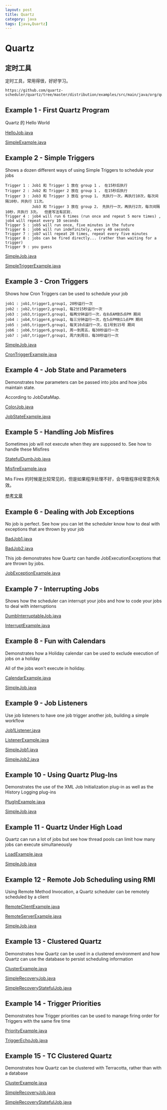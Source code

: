 ```yaml
---
layout: post
title: Quartz
category: java
tags: [java,Quartz]
---
```


# Quartz #

## 定时工具 ##

定时工具，常用得很，好好学习。

    https://github.com/quartz-scheduler/quartz/tree/master/distribution/examples/src/main/java/org/quartz/examples

## Example 1 - First Quartz Program  ##

Quartz 的 Hello World

[HelloJob.java](https://github.com/quartz-scheduler/quartz/blob/master/distribution/examples/src/main/java/org/quartz/examples/example1/HelloJob.java)

[SimpleExample.java](https://github.com/quartz-scheduler/quartz/blob/master/distribution/examples/src/main/java/org/quartz/examples/example1/SimpleExample.java)

## Example 2 - Simple Triggers ## 

Shows a dozen different ways of using Simple Triggers to schedule your jobs

    Trigger 1 : Job1 和 Trigger 1 放在 group 1 ， 在15秒后执行 
    Trigger 2 : Job2 和 Trigger 2 放在 group 1 ， 在15秒后执行 
    Trigger 3 : Job3 和 Trigger 3 放在 group 1， 先执行一次，再执行10次，每次间隔10秒，共执行 11次。
                Job3 和 Trigger 3 放在 group 2， 先执行一次，再执行2次，每次间隔10秒，共执行 3次。  但是写法有区别. 
    Trigger 4 : job4 will run 6 times (run once and repeat 5 more times) ,  job4 will repeat every 10 seconds
    Trigger 5 : job5 will run once, five minutes in the future
    Trigger 6 : job6 will run indefinitely, every 40 seconds
    Trigger 7 : job7 will repeat 20 times, repeat every five minutes
    Trigger 8 : jobs can be fired directly... (rather than waiting for a trigger)
    Trigger 9 : you guess

[SimpleJob.java](https://github.com/quartz-scheduler/quartz/blob/master/distribution/examples/src/main/java/org/quartz/examples/example2/SimpleJob.java)

[SimpleTriggerExample.java](https://github.com/quartz-scheduler/quartz/blob/master/distribution/examples/src/main/java/org/quartz/examples/example2/SimpleTriggerExample.java)

## Example 3 - Cron Triggers  ##

Shows how Cron Triggers can be used to schedule your job

    job1 : job1,trigger1,group1, 20秒运行一次
    job2 : job2,trigger2,group1, 每2分15秒运行一次
    job3 : job3,trigger3,group1, 每两分钟运行一次，在8点AM到5点PM 期间
    job4 : job4,trigger4,group1, 每三分钟运行一次，在5点PM到11点PM 期间
    job5 : job5,trigger5,group1, 每天10点运行一次，在1号到15号 期间
    job6 : job6,trigger6,group1, 周一到周五，每30秒运行一次
    job7 : job7,trigger7,group1, 周六到周日，每30秒运行一次

[SimpleJob.java](https://github.com/quartz-scheduler/quartz/blob/master/distribution/examples/src/main/java/org/quartz/examples/example3/SimpleJob.java)

[CronTriggerExample.java](https://github.com/quartz-scheduler/quartz/blob/master/distribution/examples/src/main/java/org/quartz/examples/example3/CronTriggerExample.java)

## Example 4 - Job State and Parameters ## 	

Demonstrates how parameters can be passed into jobs and how jobs maintain state.

According to JobDataMap.

[ColorJob.java](https://github.com/quartz-scheduler/quartz/tree/master/distribution/examples/src/main/java/org/quartz/examples/example4/ColorJob.java)

[JobStateExample.java](https://github.com/quartz-scheduler/quartz/tree/master/distribution/examples/src/main/java/org/quartz/examples/example4/JobStateExample.java)

## Example 5 - Handling Job Misfires ##	

Sometimes job will not execute when they are supposed to. See how to handle these Misfires

[StatefulDumbJob.java](https://github.com/quartz-scheduler/quartz/tree/master/distribution/examples/src/main/java/org/quartz/examples/example5/StatefulDumbJob.java)

[MisfireExample.java](https://github.com/quartz-scheduler/quartz/tree/master/distribution/examples/src/main/java/org/quartz/examples/example5/MisfireExample.java)

Mis Fires 的时候是比较常见的，但是如果程序处理不好，会导致程序经常意外失效。

[参考文章](https://www.jianshu.com/p/634d2a6fae7b)

## Example 6 - Dealing with Job Exceptions ##

No job is perfect. See how you can let the scheduler know how to deal with exceptions that are thrown by your job


[BadJob1.java](https://github.com/quartz-scheduler/quartz/blob/master/distribution/examples/src/main/java/org/quartz/examples/example6/BadJob1.java)

[BadJob2.java](https://github.com/quartz-scheduler/quartz/blob/master/distribution/examples/src/main/java/org/quartz/examples/example6/BadJob2.java)

This job demonstrates how Quartz can handle JobExecutionExceptions that are thrown by jobs.

[JobExceptionExample.java](https://github.com/quartz-scheduler/quartz/blob/master/distribution/examples/src/main/java/org/quartz/examples/example6/JobExceptionExample.java)

## Example 7 - Interrupting Jobs ##

Shows how the scheduler can interrupt your jobs and how to code your jobs to deal with interruptions

[DumbInterruptableJob.java](https://github.com/quartz-scheduler/quartz/blob/master/distribution/examples/src/main/java/org/quartz/examples/example7/DumbInterruptableJob.java)

[InterruptExample.java](https://github.com/quartz-scheduler/quartz/blob/master/distribution/examples/src/main/java/org/quartz/examples/example7/InterruptExample.java)

## Example 8 - Fun with Calendars ##

Demonstrates how a Holiday calendar can be used to exclude execution of jobs on a holiday

All of the jobs won't execute in holiday.

[CalendarExample.java](https://github.com/quartz-scheduler/quartz/blob/master/distribution/examples/src/main/java/org/quartz/examples/example8/CalendarExample.java)

[SimpleJob.java](https://github.com/quartz-scheduler/quartz/blob/master/distribution/examples/src/main/java/org/quartz/examples/example8/SimpleJob.java)

## Example 9 - Job Listeners ## 	

Use job listeners to have one job trigger another job, building a simple workflow

[Job1Listener.java](https://github.com/quartz-scheduler/quartz/blob/master/distribution/examples/src/main/java/org/quartz/examples/example9/Job1Listener.java)

[ListenerExample.java](https://github.com/quartz-scheduler/quartz/blob/master/distribution/examples/src/main/java/org/quartz/examples/example9/ListenerExample.java)

[SimpleJob1.java](https://github.com/quartz-scheduler/quartz/blob/master/distribution/examples/src/main/java/org/quartz/examples/example9/SimpleJob1.java)

[SimpleJob2.java](https://github.com/quartz-scheduler/quartz/blob/master/distribution/examples/src/main/java/org/quartz/examples/example9/SimpleJob2.java)

## Example 10 - Using Quartz Plug-Ins ## 	

Demonstrates the use of the XML Job Initialization plug-in as well as the History Logging plug-ins

[PlugInExample.java](https://github.com/quartz-scheduler/quartz/blob/master/distribution/examples/src/main/java/org/quartz/examples/example10/PlugInExample.java)

[SimpleJob.java](https://github.com/quartz-scheduler/quartz/blob/master/distribution/examples/src/main/java/org/quartz/examples/example10/SimpleJob.java)

## Example 11 - Quartz Under High Load	## 

Quartz can run a lot of jobs but see how thread pools can limit how many jobs can execute simultaneously

[LoadExample.java](https://github.com/quartz-scheduler/quartz/blob/master/distribution/examples/src/main/java/org/quartz/examples/example11/LoadExample.java)

[SimpleJob.java](https://github.com/quartz-scheduler/quartz/blob/master/distribution/examples/src/main/java/org/quartz/examples/example11/SimpleJob.java)

## Example 12 - Remote Job Scheduling using RMI	## 

Using Remote Method Invocation, a Quartz scheduler can be remotely scheduled by a client

[RemoteClientExample.java](https://github.com/quartz-scheduler/quartz/blob/master/distribution/examples/src/main/java/org/quartz/examples/example12/RemoteClientExample.java)

[RemoteServerExample.java](https://github.com/quartz-scheduler/quartz/blob/master/distribution/examples/src/main/java/org/quartz/examples/example12/RemoteServerExample.java)

[SimpleJob.java](https://github.com/quartz-scheduler/quartz/blob/master/distribution/examples/src/main/java/org/quartz/examples/example12/SimpleJob.java)

## Example 13 - Clustered Quartz ## 

Demonstrates how Quartz can be used in a clustered environment and how Quartz can use the database to persist scheduling information

[ClusterExample.java](https://github.com/quartz-scheduler/quartz/blob/master/distribution/examples/src/main/java/org/quartz/examples/example13/ClusterExample.java)

[SimpleRecoveryJob.java](https://github.com/quartz-scheduler/quartz/blob/master/distribution/examples/src/main/java/org/quartz/examples/example13/SimpleRecoveryJob.java)

[SimpleRecoveryStatefulJob.java](https://github.com/quartz-scheduler/quartz/blob/master/distribution/examples/src/main/java/org/quartz/examples/example13/SimpleRecoveryStatefulJob.java)

## Example 14 - Trigger Priorities	## 

Demonstrates how Trigger priorities can be used to manage firing order for Triggers with the same fire time

[PriorityExample.java](https://github.com/quartz-scheduler/quartz/blob/master/distribution/examples/src/main/java/org/quartz/examples/example14/PriorityExample.java)

[TriggerEchoJob.java](https://github.com/quartz-scheduler/quartz/blob/master/distribution/examples/src/main/java/org/quartz/examples/example14/TriggerEchoJob.java)

## Example 15 - TC Clustered Quartz	## 

Demonstrates how Quartz can be clustered with Terracotta, rather than with a database

[ClusterExample.java](https://github.com/quartz-scheduler/quartz/blob/master/distribution/examples/src/main/java/org/quartz/examples/example15/ClusterExample.java)

[SimpleRecoveryJob.java](https://github.com/quartz-scheduler/quartz/blob/master/distribution/examples/src/main/java/org/quartz/examples/example15/SimpleRecoveryJob.java)

[SimpleRecoveryStatefulJob.java](https://github.com/quartz-scheduler/quartz/blob/master/distribution/examples/src/main/java/org/quartz/examples/example15/SimpleRecoveryStatefulJob.java)